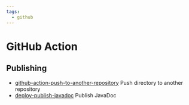 ```yaml
---
tags:
  - github
---
```


# GitHub Action

## Publishing

- [github-action-push-to-another-repository](https://github.com/marketplace/actions/push-directory-to-another-repository) Push directory to another repository
- [deploy-publish-javadoc](https://github.com/marketplace/actions/deploy-publish-javadoc) Publish JavaDoc

